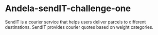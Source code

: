 # Andela-sendIT-challenge-one
SendIT is a courier service that helps users deliver parcels to different destinations. SendIT
provides courier quotes based on weight categories.